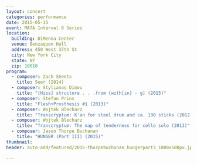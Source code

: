 ```yaml
---
layout: concert
categories: performance
date: 2015-05-15
event: MATA Interval 8 Series
location:
  building: DiMenna Center
  venue: Benzaquen Hall
  address: 450 West 37th St
  city: New York City
  state: NY
  zip: 10018
program:
  - composer: Zach Sheets
    title: Seer (2014)
  - composer: Stylianos Dimou
    title: "[Hiss] structure . . .from {with[in} - g] (2015)"
  - composer: Stefan Prins
    title: "Flesh+Prosthesis #1 (2013)"
  - composer: Wojtek Blecharz
    title: "Transcryptum: K'an for steel drum and ca. 130 sticks (2012)"
  - composer: Wojtek Blecharz
    title: "Transcryptum: The map of tenderness for cello solo (2013)"
  - composer: Jason Thorpe Buchanan
    title: "HUNGER (Part III) (2015)"
thumbnail: 
header: auto-add/featured/2015-thorpebuchanan_hungerpart3_1000x500px.jpg

---
```

